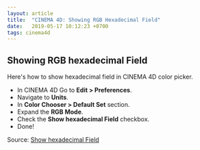 ```yaml
---
layout: article
title:  "CINEMA 4D: Showing RGB Hexadecimal Field"
date:   2019-05-17 10:12:23 +0700
tags: cinema4d
---
```


## Showing RGB hexadecimal Field

Here's how to show hexadecimal field in CINEMA 4D color picker.

- In CINEMA 4D Go to **Edit > Preferences**.
- Navigate to **Units**.
- In **Color Chooser > Default Set** section.
- Expand the **RGB Mode**.
- Check the **Show hexadecimal Field** checkbox.
- Done!

Source: [Show hexadecimal Field](https://www.c4dcafe.com/ipb/blogs/entry/170-show-hexadecimal-field/)

